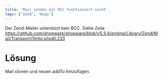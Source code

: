 ```yaml
---
title: 'Mail senden mit BCC funktioniert nicht'
tags: ["Zend", "Bugs"]
---
```


Der Zend-Mailer unterstüzt kein BCC. Siehe Zeile https://github.com/shopware/shopware/blob/v5.3.4/engine/Library/Zend/Mail/Transport/Smtp.php#L233

# Lösung
Mail clonen und neuen addTo hinzufügen.
